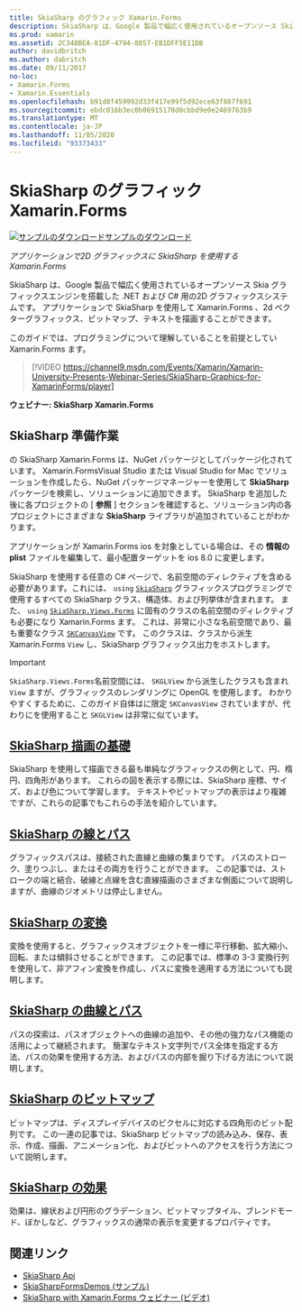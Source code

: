 ```yaml
---
title: SkiaSharp のグラフィック Xamarin.Forms
description: SkiaSharp は、Google 製品で幅広く使用されているオープンソース Skia グラフィックスエンジンを搭載した .NET および C# 用の2D グラフィックスシステムです。 このガイドでは、アプリケーションで SkiaSharp を2D グラフィックスに使用する方法について説明し Xamarin.Forms ます。
ms.prod: xamarin
ms.assetid: 2C348BEA-81DF-4794-8857-EB1DFF5E11DB
author: davidbritch
ms.author: dabritch
ms.date: 09/11/2017
no-loc:
- Xamarin.Forms
- Xamarin.Essentials
ms.openlocfilehash: b91d8f459992d33f417e99f5d92ece63f887f691
ms.sourcegitcommit: ebdc016b3ec0b06915170d0cbbd9e0e2469763b9
ms.translationtype: MT
ms.contentlocale: ja-JP
ms.lasthandoff: 11/05/2020
ms.locfileid: "93373433"
---
```

# <a name="skiasharp-graphics-in-no-locxamarinforms"></a>SkiaSharp のグラフィック Xamarin.Forms

[![サンプルのダウンロード](~/media/shared/download.png)サンプルのダウンロード](/samples/xamarin/xamarin-forms-samples/skiasharpforms-demos)

_アプリケーションで2D グラフィックスに SkiaSharp を使用する Xamarin.Forms_

SkiaSharp は、Google 製品で幅広く使用されているオープンソース Skia グラフィックスエンジンを搭載した .NET および C# 用の2D グラフィックスシステムです。 アプリケーションで SkiaSharp を使用して Xamarin.Forms 、2d ベクターグラフィックス、ビットマップ、テキストを描画することができます。

このガイドでは、プログラミングについて理解していることを前提としてい Xamarin.Forms ます。

> [!VIDEO https://channel9.msdn.com/Events/Xamarin/Xamarin-University-Presents-Webinar-Series/SkiaSharp-Graphics-for-XamarinForms/player]

**ウェビナー: SkiaSharp Xamarin.Forms**

## <a name="skiasharp-preliminaries"></a>SkiaSharp 準備作業

の SkiaSharp Xamarin.Forms は、NuGet パッケージとしてパッケージ化されています。 Xamarin.FormsVisual Studio または Visual Studio for Mac でソリューションを作成したら、NuGet パッケージマネージャーを使用して **SkiaSharp** パッケージを検索し、ソリューションに追加できます。 SkiaSharp を追加した後に各プロジェクトの [ **参照** ] セクションを確認すると、ソリューション内の各プロジェクトにさまざまな **SkiaSharp** ライブラリが追加されていることがわかります。

アプリケーションが Xamarin.Forms ios を対象としている場合は、その **情報の plist** ファイルを編集して、最小配置ターゲットを ios 8.0 に変更します。

SkiaSharp を使用する任意の C# ページで、名前空間のディレクティブを含める必要があります。これには、 `using` [`SkiaSharp`](xref:SkiaSharp) グラフィックスプログラミングで使用するすべての SkiaSharp クラス、構造体、および列挙体が含まれます。 また、 `using` [`SkiaSharp.Views.Forms`](xref:SkiaSharp.Views.Forms) に固有のクラスの名前空間のディレクティブも必要になり Xamarin.Forms ます。 これは、非常に小さな名前空間であり、最も重要なクラス [`SKCanvasView`](xref:SkiaSharp.Views.Forms.SKCanvasView) です。 このクラスは、クラスから派生 Xamarin.Forms `View` し、SkiaSharp グラフィックス出力をホストします。

> [!IMPORTANT]
> `SkiaSharp.Views.Forms`名前空間には、 `SKGLView` から派生したクラスも含まれ `View` ますが、グラフィックスのレンダリングに OpenGL を使用します。 わかりやすくするために、このガイド自体はに限定 `SKCanvasView` されていますが、代わりにを使用すること `SKGLView` は非常に似ています。

## <a name="skiasharp-drawing-basics"></a>[SkiaSharp 描画の基礎](basics/index.md)

SkiaSharp を使用して描画できる最も単純なグラフィックスの例として、円、楕円、四角形があります。 これらの図を表示する際には、SkiaSharp 座標、サイズ、および色について学習します。 テキストやビットマップの表示はより複雑ですが、これらの記事でもこれらの手法を紹介しています。

## <a name="skiasharp-lines-and-paths"></a>[SkiaSharp の線とパス](paths/index.md)

グラフィックスパスは、接続された直線と曲線の集まりです。 パスのストローク、塗りつぶし、またはその両方を行うことができます。 この記事では、ストロークの端と結合、破線と点線を含む直線描画のさまざまな側面について説明しますが、曲線のジオメトリは停止しません。

## <a name="skiasharp-transforms"></a>[SkiaSharp の変換](transforms/index.md)

変換を使用すると、グラフィックスオブジェクトを一様に平行移動、拡大縮小、回転、または傾斜させることができます。 この記事では、標準の 3-3 変換行列を使用して、非アフィン変換を作成し、パスに変換を適用する方法についても説明します。

## <a name="skiasharp-curves-and-paths"></a>[SkiaSharp の曲線とパス](curves/index.md)

パスの探索は、パスオブジェクトへの曲線の追加や、その他の強力なパス機能の活用によって継続されます。 簡潔なテキスト文字列でパス全体を指定する方法、パスの効果を使用する方法、およびパスの内部を掘り下げる方法について説明します。

## <a name="skiasharp-bitmaps"></a>[SkiaSharp のビットマップ](bitmaps/index.md)

ビットマップは、ディスプレイデバイスのピクセルに対応する四角形のビット配列です。 この一連の記事では、SkiaSharp ビットマップの読み込み、保存、表示、作成、描画、アニメーション化、およびビットへのアクセスを行う方法について説明します。

## <a name="skiasharp-effects"></a>[SkiaSharp の効果](effects/index.md)

効果は、線状および円形のグラデーション、ビットマップタイル、ブレンドモード、ぼかしなど、グラフィックスの通常の表示を変更するプロパティです。

## <a name="related-links"></a>関連リンク

- [SkiaSharp Api](/dotnet/api/skiasharp)
- [SkiaSharpFormsDemos (サンプル)](/samples/xamarin/xamarin-forms-samples/skiasharpforms-demos)
- [SkiaSharp with Xamarin.Forms ウェビナー (ビデオ)](https://channel9.msdn.com/Events/Xamarin/Xamarin-University-Presents-Webinar-Series/SkiaSharp-Graphics-for-XamarinForms)